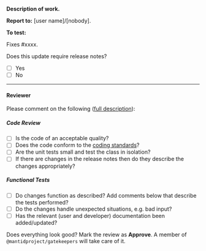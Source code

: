 **Description of work.**

**Report to:** [user name]/[nobody]. <!--If the original issue was raised by a user they should be named here.-->

**To test:**

<!-- Instructions for testing. -->

Fixes #xxxx. <!-- and fix #xxxx or close #xxxx xor resolves #xxxx -->

Does this update require release notes?
- [ ] Yes
- [ ] No
<!--
If yes, edit the file docs/source/release/... or state release notes.
-->

---

#### Reviewer ####

Please comment on the following ([full description](http://www.mantidproject.org/Individual_Ticket_Testing)):

##### Code Review #####

- [ ] Is the code of an acceptable quality?
- [ ] Does the code conform to the [coding standards](http://www.mantidproject.org/Coding_Standards)?
- [ ] Are the unit tests small and test the class in isolation?
- [ ] If there are changes in the release notes then do they describe the changes appropriately?

##### Functional Tests #####

- [ ] Do changes function as described? Add comments below that describe the tests performed?
- [ ] Do the changes handle unexpected situations, e.g. bad input?
- [ ] Has the relevant (user and developer) documentation been added/updated?

Does everything look good? Mark the review as **Approve**. A member of `@mantidproject/gatekeepers` will take care of it.
